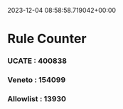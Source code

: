 2023-12-04 08:58:58.719042+00:00
# Rule Counter 
 ### UCATE : 400838

 ### Veneto : 154099

 ### Allowlist : 13930